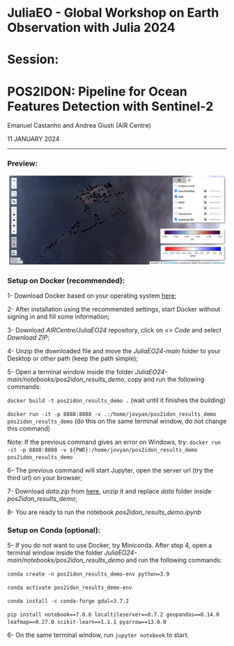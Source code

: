 # JuliaEO - Global Workshop on Earth Observation with Julia 2024

# Session: 
# POS2IDON: Pipeline for Ocean Features Detection with Sentinel-2

Emanuel Castanho and Andrea Giusti (AIR Centre)

11 JANUARY 2024

<hr>

### Preview:

![preview](imgs/preview.png)

### Setup on Docker (recommended):
1- Download Docker based on your operating system [here](https://www.docker.com/get-started/);

2- After installation using the recommended settings, start Docker without signing in and fill some information;

3- Download *AIRCentre/JuliaEO24* repository, click on *<> Code* and select *Download ZIP*;

4- Unzip the downloaded file and move the *JuliaEO24-main* folder to your Desktop or other path (keep the path simple);

5- Open a terminal window inside the folder *JuliaEO24-main/notebooks/pos2idon\_results\_demo*, copy and run the following commands: 

`docker build -t pos2idon_results_demo .` (wait until it finishes the building)

`docker run -it -p 8888:8888 -v .:/home/jovyan/pos2idon_results_demo pos2idon_results_demo` (do this on the same terminal window, do not change this command)

Note: If the previous command gives an error on Windows, try: `docker run -it -p 8888:8888 -v ${PWD}:/home/jovyan/pos2idon_results_demo pos2idon_results_demo`

6- The previous command will start Jupyter, open the server url (try the third url) on your browser; 

7- Download *data.zip* from [here](https://drive.google.com/file/d/19_MfERFOdDpek5XjWR3dKQKPFWMsX520/view?usp=share_link), unzip it and replace *data* folder inside *pos2idon\_results\_demo*;

8- You are ready to run the notebook *pos2idon\_results\_demo.ipynb*

### Setup on Conda (optional):
5- If you do not want to use Docker, try Miniconda. After step 4, open a terminal window inside the folder *JuliaEO24-main/notebooks/pos2idon\_results\_demo* and run the following commands:

`conda create -n pos2idon_results_demo-env python=3.9`

`conda activate pos2idon_results_demo-env`

`conda install -c conda-forge gdal=3.7.2`

`pip install notebook==7.0.6 localtileserver==0.7.2 geopandas==0.14.0 leafmap==0.27.0 scikit-learn==1.1.1 pyarrow==13.0.0`

6- On the same terminal window, run `jupyter notebook` to start.








